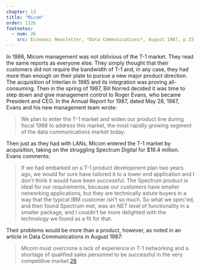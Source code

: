 ```yaml
---
chapter: 13
title: "Micom"
order: 1326
footnotes:
  - num: 26
    src: Economic Newsletter, *Data Communications*, August 1987, p.33
---
```


In 1986, Micom management was not oblivious of the T-1 market. They read the same reports as everyone else. They simply thought that their customers did not require the bandwidth of T-1 and, in any case, they had more than enough on their plate to pursue a new major product direction. The acquisition of Interlan in 1985 and its integration was proving all-consuming. Then in the spring of 1987, Bill Norred decided it was time to step down and give management control to Roger Evans, who became President and CEO. In the Annual Report for 1987, dated May 28, 1987, Evans and his new management team wrote:

>We plan to enter the T-1 market and widen our product line during fiscal 1988 to address this market, the most rapidly growing segment of the data communications market today.

Then just as they had with LANs, Micom entered the T-1 market by acquisition, taking on the struggling Spectrum Digital for $19.4 million. Evans comments:

>If we had embarked on a T-1 product development plan two years ago, we would for sure have tailored it to a lower end application and I don't think it would have been successful. The Spectrum product is ideal for our requirements, because our customers have smaller networking applications, but they are technically astute buyers in a way that the typical IBM customer isn't so much. So what we spec'ed, and then found Spectrum met, was an NET level of functionality in a smaller package, and I couldn't be more delighted with the technology we found as a fit for that.

Their problems would be more than a product, however, as noted in an article in Data Communications in August 1987:

>Micom must overcome a lack of experience in T-1 networking and a shortage of qualified sales personnel to be successful in the very competitive market.<a name="fnloc26" href="#fn26">26</a>
